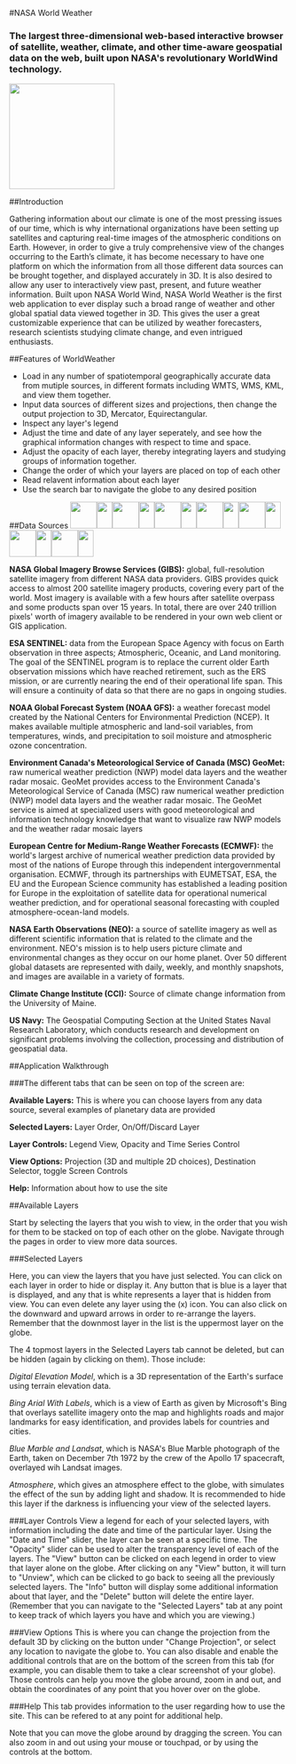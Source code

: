 #NASA World Weather
### The largest three-dimensional web-based interactive browser of satellite, weather, climate, and other time-aware geospatial data on the web, built upon NASA's revolutionary WorldWind technology.

<img src="https://upload.wikimedia.org/wikipedia/commons/thumb/e/e5/NASA_logo.svg/200px-NASA_logo.svg.png" width="190px" />

##Introduction

Gathering information about our climate is one of the most pressing issues of our time, which is why international organizations have been setting up satellites and capturing real-time images of the atmospheric conditions on Earth. However, in order to give a truly comprehensive view of the changes occurring to the Earth’s climate, it has become necessary to have one platform on which the information from all those different data sources can be brought together, and displayed accurately in 3D. It is also desired to allow any user to interactively view past, present, and future weather information. Built upon NASA World Wind, NASA World Weather is the first web application to ever display such a broad range of weather and other global spatial data viewed together in 3D. This gives the user a great customizable experience that can be utilized by weather forecasters, research scientists studying climate change, and even intrigued enthusiasts.

##Features of WorldWeather

* Load in any number of spatiotemporal geographically accurate data from mutiple sources, in different formats including WMTS, WMS, KML, and view them together.
* Input data sources of different sizes and projections, then change the output projection to 3D, Mercator, Equirectangular.
* Inspect any layer's legend
* Adjust the time and date of any layer seperately, and see how the graphical information changes with respect to time and space.
* Adjust the opacity of each layer, thereby integrating layers and studying groups of information together.
* Change the order of which your layers are placed on top of each other
* Read relavent information about each layer
* Use the search bar to navigate the globe to any desired position

##Data Sources
<img src="https://upload.wikimedia.org/wikipedia/commons/thumb/e/e5/NASA_logo.svg/200px-NASA_logo.svg.png" height="48" /><img src="http://oykun.com/images/journal-header-whitespace.png" width="28" height="48" /><img src="https://upload.wikimedia.org/wikipedia/commons/thumb/7/79/NOAA_logo.svg/240px-NOAA_logo.svg.png" height="48" /><img src="http://oykun.com/images/journal-header-whitespace.png" width="28" height="48" /><img src="https://upload.wikimedia.org/wikipedia/commons/thumb/6/6e/ESA_logo_simple.svg/200px-ESA_logo_simple.svg.png" width="48" height="48" /><img src="http://oykun.com/images/journal-header-whitespace.png" width="28" height="48" /><img src="https://upload.wikimedia.org/wikipedia/commons/6/66/Flag_of_Canada_(leaf).svg" height="48"/><img src="http://oykun.com/images/journal-header-whitespace.png" width="28" height="48" /><img src="http://www.helix-nebula.eu/sites/default/files/ecmwf.png" height="48" /><img src="http://oykun.com/images/journal-header-whitespace.png" width="28" height="48" /><img src="http://climatechange.umaine.edu/images/branding/logo.png" height="48" /><img src="http://oykun.com/images/journal-header-whitespace.png" width="28" height="48" /><img src="http://www.navy.mil/navydata/questions/NavyEmblem.gif" height="48" /><img src="http://oykun.com/images/journal-header-whitespace.png" width="28" height="48" />

**NASA Global Imagery Browse Services (GIBS):** global, full-resolution satellite imagery from different NASA data providers. GIBS provides quick access to almost 200 satellite imagery products, covering every part of the world. Most imagery is available with a few hours after satellite overpass and some products span over 15 years. In total, there are over 240 trillion pixels' worth of imagery available to be rendered in your own web client or GIS application.

**ESA SENTINEL:** data from the European Space Agency with focus on Earth observation in three aspects; Atmospheric, Oceanic, and Land monitoring. The goal of the SENTINEL program is to replace the current older Earth observation missions which have reached retirement, such as the ERS mission, or are currently nearing the end of their operational life span. This will ensure a continuity of data so that there are no gaps in ongoing studies.

**NOAA Global Forecast System (NOAA GFS):** a weather forecast model created by the National Centers for Environmental Prediction (NCEP). It makes available multiple atmospheric and land-soil variables, from temperatures, winds, and precipitation to soil moisture and atmospheric ozone concentration.

**Environment Canada's Meteorological Service of Canada (MSC) GeoMet:** raw numerical weather prediction (NWP) model data layers and the weather radar mosaic. GeoMet provides access to the Environment Canada's Meteorological Service of Canada (MSC) raw numerical weather prediction (NWP) model data layers and the weather radar mosaic. The GeoMet service is aimed at specialized users with good meteorological and information technology knowledge that want to visualize raw NWP models and the weather radar mosaic layers

**European Centre for Medium-Range Weather Forecasts (ECMWF):** the world's largest archive of numerical weather prediction data provided by most of the nations of Europe through this independent intergovernmental organisation. ECMWF, through its partnerships with EUMETSAT, ESA, the EU and the European Science community has established a leading position for Europe in the exploitation of satellite data for operational numerical weather prediction, and for operational seasonal forecasting with coupled atmosphere-ocean-land models.

**NASA Earth Observations (NEO):** a source of satellite imagery as well as different scientific information that is related to the climate and the environment. NEO's mission is to help users picture climate and environmental changes as they occur on our home planet. Over 50 different global datasets are represented with daily, weekly, and monthly snapshots, and images are available in a variety of formats.

**Climate Change Institute (CCI):** Source of climate change information from the University of Maine.

**US Navy:** The Geospatial Computing Section at the United States Naval Research Laboratory, which conducts research and development on significant problems involving the collection, processing and distribution of geospatial data.

##Application Walkthrough

###The different tabs that can be seen on top of the screen are:

**Available Layers:** This is where you can choose layers from any data source, several examples of planetary data are provided

**Selected Layers:** Layer Order, On/Off/Discard Layer

**Layer Controls:** Legend View, Opacity and Time Series Control

**View Options:** Projection (3D and multiple 2D choices), Destination Selector, toggle Screen Controls

**Help:** Information about how to use the site

##Available Layers

Start by selecting the layers that you wish to view, in the order that you wish for them to be stacked on top of each other on the globe. Navigate through the pages in order to view more data sources. 

###Selected Layers

Here, you can view the layers that you have just selected. You can click on each layer in order to hide or display it. Any button that is blue is a layer that is displayed, and any that is white represents a layer that is hidden from view. You can even delete any layer using the (x) icon. You can also click on the downward and upward arrows in order to re-arrange the layers. Remember that the downmost layer in the list is the uppermost layer on the globe.

The 4 topmost layers in the Selected Layers tab cannot be deleted, but can be hidden (again by clicking on them). Those include:

*Digital Elevation Model*, which is a 3D representation of the Earth's surface using terrain elevation data.

*Bing Arial With Labels*, which is a view of Earth as given by Microsoft's Bing that overlays satellite imagery onto the map and highlights roads and major landmarks for easy identification, and provides labels for countries and cities.

*Blue Marble and Landsat*, which is NASA's Blue Marble photograph of the Earth, taken on December 7th 1972 by the crew of the Apollo 17 spacecraft, overlayed wih Landsat images.

*Atmosphere*, which gives an atmosphere effect to the globe, with simulates the effect of the sun by adding light and shadow. It is recommended to hide this layer if the darkness is influencing your view of the selected layers.

###Layer Controls
View a legend for each of your selected layers, with information including the date and time of the particular layer. Using the "Date and Time" slider, the layer can be seen at a specific time. The "Opacity" slider can be used to alter the transparency level of each of the layers. The "View" button can be clicked on each legend in order to view that layer alone on the globe. After clicking on any "View" button, it will turn to "Unview", which can be clicked to go back to seeing all the previously selected layers. The "Info" button will display some additional information about that layer, and the "Delete" button will delete the entire layer. (Remember that you can navigate to the "Selected Layers" tab at any point to keep track of which layers you have and which you are viewing.)

###View Options
This is where you can change the projection from the default 3D by clicking on the button under "Change Projection", or select any location to navigate the globe to. You can also disable and enable the additional controls that are on the bottom of the screen from this tab (for example, you can disable them to take a clear screenshot of your globe). Those controls can help you move the globe around, zoom in and out, and obtain the coordinates of any point that you hover over on the globe.

###Help
This tab provides information to the user regarding how to use the site. This can be refered to at any point for additional help.

Note that you can move the globe around by dragging the screen. You can also zoom in and out using your mouse or touchpad, or by using the controls at the bottom.

